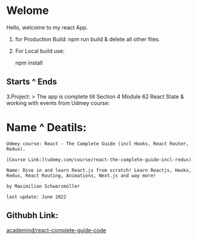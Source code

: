 # Welome

Hello, welcome to my react App.

1. for Production Build:
    npm run build & delete all other files.

2. For Local build use:

     npm install

## Starts ^ Ends

3.Project:
    > The app is complete till Section 4 Module 62 React State & working with events from Udmey course:
 
# Name ^ Deatils:
    Udmey course: React - The Complete Guide (incl Hooks, React Router, Redux).

    [Course Link:](udemy.com/course/react-the-complete-guide-incl-redux)

    Name: Dive in and learn React.js from scratch! Learn Reactjs, Hooks, Redux, React Routing, Animations, Next.js and way more!

    by Maximilian Schwarzmüller
    
    last update: June 2022


## Githubh Link:

[academind/react-complete-guide-code](https://github.com/academind/react-complete-guide-code)